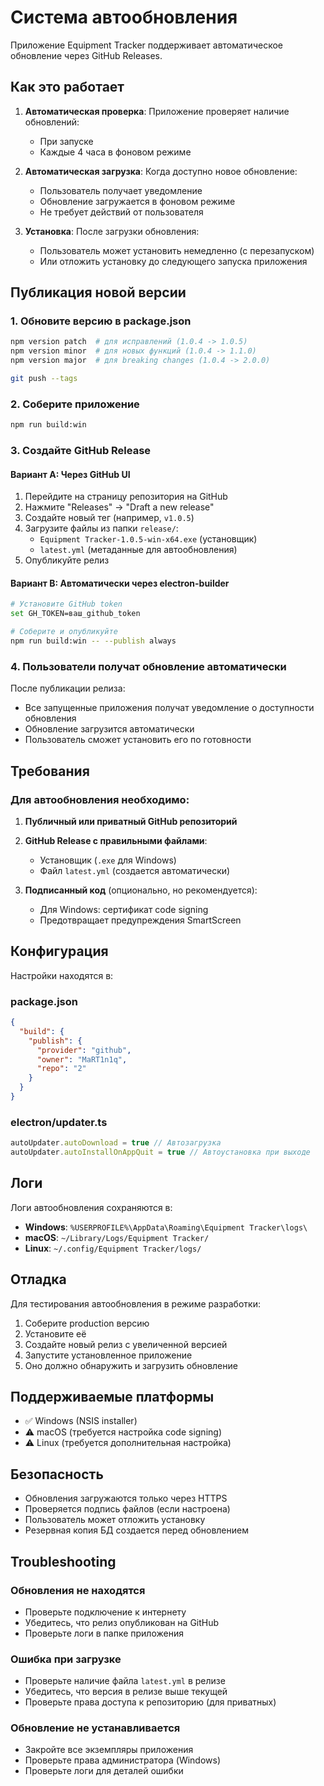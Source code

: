 # Система автообновления

Приложение Equipment Tracker поддерживает автоматическое обновление через GitHub Releases.

## Как это работает

1. **Автоматическая проверка**: Приложение проверяет наличие обновлений:
   - При запуске
   - Каждые 4 часа в фоновом режиме

2. **Автоматическая загрузка**: Когда доступно новое обновление:
   - Пользователь получает уведомление
   - Обновление загружается в фоновом режиме
   - Не требует действий от пользователя

3. **Установка**: После загрузки обновления:
   - Пользователь может установить немедленно (с перезапуском)
   - Или отложить установку до следующего запуска приложения

## Публикация новой версии

### 1. Обновите версию в package.json

```bash
npm version patch  # для исправлений (1.0.4 -> 1.0.5)
npm version minor  # для новых функций (1.0.4 -> 1.1.0)
npm version major  # для breaking changes (1.0.4 -> 2.0.0)

git push --tags
```

### 2. Соберите приложение

```bash
npm run build:win
```

### 3. Создайте GitHub Release

#### Вариант A: Через GitHub UI

1. Перейдите на страницу репозитория на GitHub
2. Нажмите "Releases" → "Draft a new release"
3. Создайте новый тег (например, `v1.0.5`)
4. Загрузите файлы из папки `release/`:
   - `Equipment Tracker-1.0.5-win-x64.exe` (установщик)
   - `latest.yml` (метаданные для автообновления)
5. Опубликуйте релиз

#### Вариант B: Автоматически через electron-builder

```bash
# Установите GitHub token
set GH_TOKEN=ваш_github_token

# Соберите и опубликуйте
npm run build:win -- --publish always
```

### 4. Пользователи получат обновление автоматически

После публикации релиза:

- Все запущенные приложения получат уведомление о доступности обновления
- Обновление загрузится автоматически
- Пользователь сможет установить его по готовности

## Требования

### Для автообновления необходимо:

1. **Публичный или приватный GitHub репозиторий**
2. **GitHub Release с правильными файлами**:
   - Установщик (`.exe` для Windows)
   - Файл `latest.yml` (создается автоматически)

3. **Подписанный код** (опционально, но рекомендуется):
   - Для Windows: сертификат code signing
   - Предотвращает предупреждения SmartScreen

## Конфигурация

Настройки находятся в:

### package.json

```json
{
  "build": {
    "publish": {
      "provider": "github",
      "owner": "MaRT1n1q",
      "repo": "2"
    }
  }
}
```

### electron/updater.ts

```typescript
autoUpdater.autoDownload = true // Автозагрузка
autoUpdater.autoInstallOnAppQuit = true // Автоустановка при выходе
```

## Логи

Логи автообновления сохраняются в:

- **Windows**: `%USERPROFILE%\AppData\Roaming\Equipment Tracker\logs\`
- **macOS**: `~/Library/Logs/Equipment Tracker/`
- **Linux**: `~/.config/Equipment Tracker/logs/`

## Отладка

Для тестирования автообновления в режиме разработки:

1. Соберите production версию
2. Установите её
3. Создайте новый релиз с увеличенной версией
4. Запустите установленное приложение
5. Оно должно обнаружить и загрузить обновление

## Поддерживаемые платформы

- ✅ Windows (NSIS installer)
- ⚠️ macOS (требуется настройка code signing)
- ⚠️ Linux (требуется дополнительная настройка)

## Безопасность

- Обновления загружаются только через HTTPS
- Проверяется подпись файлов (если настроена)
- Пользователь может отложить установку
- Резервная копия БД создается перед обновлением

## Troubleshooting

### Обновления не находятся

- Проверьте подключение к интернету
- Убедитесь, что релиз опубликован на GitHub
- Проверьте логи в папке приложения

### Ошибка при загрузке

- Проверьте наличие файла `latest.yml` в релизе
- Убедитесь, что версия в релизе выше текущей
- Проверьте права доступа к репозиторию (для приватных)

### Обновление не устанавливается

- Закройте все экземпляры приложения
- Проверьте права администратора (Windows)
- Проверьте логи для деталей ошибки
